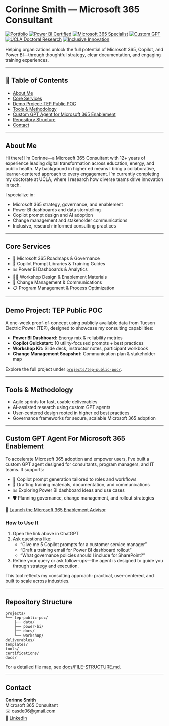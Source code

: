 # Corinne Smith — Microsoft 365 Consultant

[![Portfolio](https://img.shields.io/badge/Portfolio-Consulting%20Projects-blue)](https://github.com/csmith3051/m365-consulting-portfolio)
[![Power BI Certified](https://img.shields.io/badge/Power%20BI-DataCamp%20Certified-green)](https://www.datacamp.com)
[![Microsoft 365 Specialist](https://img.shields.io/badge/Microsoft%20365-Specialist-orange)](https://learn.microsoft.com)
[![Custom GPT](https://img.shields.io/badge/Custom%20GPT-M365%20Enablement%20Advisor-blueviolet)](https://chatgpt.com/g/g-689d345b71d0819184d2fa9c40af85d5-microsoft-365-strategy-advisor)
[![UCLA Doctoral Research](https://img.shields.io/badge/UCLA-Ed.D.%20Candidate-lightgrey)](https://www.ucla.edu)
[![Inclusive Innovation](https://img.shields.io/badge/Approach-Inclusive%20%26%20Research--Driven-purple)](#)

Helping organizations unlock the full potential of Microsoft 365, Copilot, and Power BI—through thoughtful strategy, clear documentation, and engaging training experiences.

---

## 📖 Table of Contents

- [About Me](#about-me)  
- [Core Services](#core-services)  
- [Demo Project: TEP Public POC](#demo-project-tep-public-poc)  
- [Tools & Methodology](#tools--methodology)  
- [Custom GPT Agent for Microsoft 365 Enablement](#custom-gpt-agent-for-microsoft-365-enablement)
- [Repository Structure](#repository-structure)  
- [Contact](#contact)  

---

## About Me

Hi there! I’m Corinne—a Microsoft 365 Consultant with 12+ years of experience leading digital transformation across education, energy, and public health. My background in higher ed means I bring a collaborative, learner-centered approach to every engagement. I’m currently completing my doctorate at UCLA, where I research how diverse teams drive innovation in tech.

I specialize in:
- Microsoft 365 strategy, governance, and enablement  
- Power BI dashboards and data storytelling  
- Copilot prompt design and AI adoption  
- Change management and stakeholder communications  
- Inclusive, research-informed consulting practices  

---

## Core Services

- 🧭 Microsoft 365 Roadmaps & Governance  
- 🤖 Copilot Prompt Libraries & Training Guides  
- 📊 Power BI Dashboards & Analytics  
- 🧑‍🏫 Workshop Design & Enablement Materials  
- 🔄 Change Management & Communications  
- 📋 Program Management & Process Optimization  

---

## Demo Project: TEP Public POC

A one-week proof-of-concept using publicly available data from Tucson Electric Power (TEP), designed to showcase my consulting capabilities:

- **Power BI Dashboard:** Energy mix & reliability metrics  
- **Copilot Quickstart:** 10 utility-focused prompts + best practices  
- **Workshop Kit:** Slide deck, instructor notes, participant workbook  
- **Change Management Snapshot:** Communication plan & stakeholder map  

Explore the full project under [`projects/tep-public-poc/`](projects/tep-public-poc).

---

## Tools & Methodology

- Agile sprints for fast, usable deliverables  
- AI-assisted research using custom GPT agents  
- User-centered design rooted in higher ed best practices  
- Governance frameworks for secure, scalable Microsoft 365 adoption  

---


## Custom GPT Agent For Microsoft 365 Enablement

To accelerate Microsoft 365 adoption and empower users, I’ve built a custom GPT agent designed for consultants, program managers, and IT teams. It supports:

- 🧩 Copilot prompt generation tailored to roles and workflows  
- 📄 Drafting training materials, documentation, and communications  
- 📊 Exploring Power BI dashboard ideas and use cases  
- 🛡️ Planning governance, change management, and rollout strategies  

🔗 [Launch the Microsoft 365 Enablement Advisor](https://chatgpt.com/g/g-689d345b71d0819184d2fa9c40af85d5-microsoft-365-strategy-advisor)

### How to Use It

1. Open the link above in ChatGPT  
2. Ask questions like:  
   - “Give me 5 Copilot prompts for a customer service manager”  
   - “Draft a training email for Power BI dashboard rollout”  
   - “What governance policies should I include for SharePoint?”  
3. Refine your query or ask follow-ups—the agent is designed to guide you through strategy and execution.

This tool reflects my consulting approach: practical, user-centered, and built to scale across industries.

---

## Repository Structure

```
projects/
└── tep-public-poc/
    ├── data/
    ├── power-bi/
    ├── docs/
    └── workshop/
deliverables/
templates/
tools/
certifications/
docs/
```

For a detailed file map, see [docs/FILE-STRUCTURE.md](docs/FILE-STRUCTURE.md).

---

## Contact

**Corinne Smith**  
Microsoft 365 Consultant  
✉️ casde06@gmail.com  
🔗 [LinkedIn](https://linkedin.com/in/csmithca)
